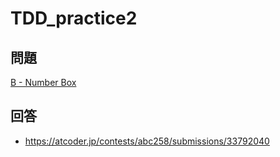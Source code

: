 # TDD_practice2

## 問題

[B - Number Box](https://atcoder.jp/contests/abc258/tasks/abc258_b)

## 回答

- https://atcoder.jp/contests/abc258/submissions/33792040
